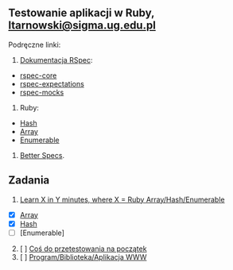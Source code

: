 ## Testowanie aplikacji w Ruby, ltarnowski@sigma.ug.edu.pl

Podręczne linki:

1. [Dokumentacja RSpec](http://rspec.info/):
  - [rspec-core](https://github.com/rspec/rspec-core)
  - [rspec-expectations](https://github.com/rspec/rspec-expectations)
  - [rspec-mocks](https://github.com/rspec/rspec-mocks)
1. Ruby:
  - [Hash](http://ruby-doc.org/core-2.2.3/Hash.html)
  - [Array](http://ruby-doc.org/core-2.2.3/Array.html)
  - [Enumerable](http://ruby-doc.org/core-2.2.3/Enumerable.html)
1. [Better Specs](http://betterspecs.org/).

## Zadania

1. [Learn X in Y minutes, where X = Ruby Array/Hash/Enumerable](ruby.md)
  - [x] [Array](https://github.com/ltarnowski1/PierwszeRepo/blob/master/Array.md)
  - [x] [Hash](https://github.com/ltarnowski1/PierwszeRepo/blob/master/Hash.md)
  - [ ] [Enumerable]
2. [ ] [Coś do przetestowania na początek](/)
3. [ ] [Program/Biblioteka/Aplikacja WWW](/)
